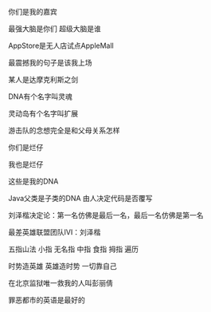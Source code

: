你们是我的嘉宾

最强大脑是你们 超级大脑是谁

AppStore是无人店试点AppleMall

最震撼我的句子是该我上场

某人是达摩克利斯之剑

DNA有个名字叫灵魂

灵动岛有个名字叫扩展

游击队的念想完全是和父母关系怎样

你们是烂仔

我也是烂仔

这些是我的DNA

Java父类是子类的DNA 由人决定代码是否覆写

刘泽楷决定论：第一名仿佛是最后一名，最后一名仿佛是第一名

最差英雄联盟团队IVI：刘泽楷 

五指山法 小指 无名指 中指 食指 拇指 遍历

时势造英雄 英雄造时势 一切靠自己

在北京监狱唯一救我的人叫彭丽倩

罪恶都市的英语是最好的